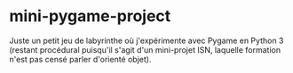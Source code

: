 # mini-pygame-project
Juste un petit jeu de labyrinthe où j'expérimente avec Pygame en Python 3 (restant procédural puisqu'il s'agit d'un mini-projet ISN, laquelle formation n'est pas censé parler d'orienté objet).
